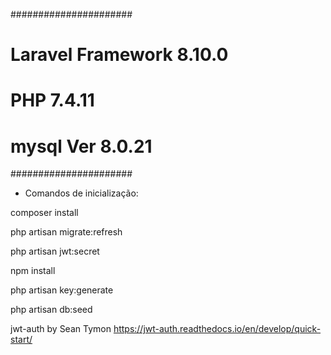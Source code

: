 ######################
# Laravel Framework 8.10.0
# PHP 7.4.11 
# mysql  Ver 8.0.21
######################


- Comandos de inicialização:

composer install

php artisan migrate:refresh

php artisan jwt:secret

npm install

php artisan key:generate

php artisan db:seed



jwt-auth by Sean Tymon
https://jwt-auth.readthedocs.io/en/develop/quick-start/

